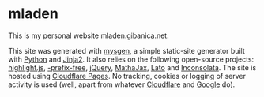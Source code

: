 # mladen
This is my personal website mladen.gibanica.net.

This site was generated with
<a href="https://github.com/mgcth/mysgen" target="_blank">mysgen</a>,
a simple static-site generator built with
<a href="https://www.python.org/" target="_blank">Python</a> and
<a href="https://jinja.palletsprojects.com/" target="_blank">Jinja2</a>.
It also relies on the following open-source projects:
<a href="https://highlightjs.org/" target="_blank">highlight.js</a>,
<a href="https://leaverou.github.io/prefixfree/" target="_blank">-prefix-free</a>,
<a href="https://jquery.com/" target="_blank">jQuery</a>,
<a href="https://www.mathjax.org/" target="_blank">MathaJax</a>,
<a href="https://www.latofonts.com/" target="_blank">Lato</a> and
<a href="https://www.levien.com/type/myfonts/inconsolata.html" target="_blank">Inconsolata</a>.
The site is hosted using <a href="https://pages.cloudflare.com/" target="_blank">Cloudflare Pages</a>.
No tracking, cookies or logging of server activity is used (well, apart from whatever
<a href="https://www.cloudflare.com" target="_blank">Cloudflare</a> and
<a href="https://fonts.google.com/" target="_blank">Google</a> do).